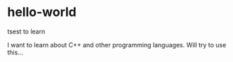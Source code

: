 # hello-world
tsest to learn

I want to learn about C++ and other programming languages.
Will try to use this...

